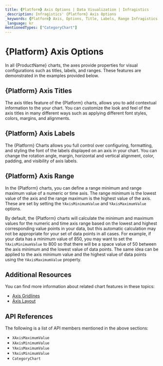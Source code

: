 ```yaml
---
title: {Platform} Axis Options | Data Visualization | Infragistics
_description: Infragistics' {Platform} Axis Options
_keywords: {Platform} Axis, Options, Title, Labels, Range Infragistics
_language: kr
mentionedTypes: ["CategoryChart"]
---
```


# {Platform} Axis Options

In all {ProductName} charts, the axes provide properties for visual configurations such as titles, labels, and ranges. These features are demonstrated in the examples provided below.

## {Platform} Axis Titles

The axis titles feature of the {Platform} charts, allows you to add contextual information to the your chart. You can customize the look and feel of the axis titles in many different ways such as applying different font styles, colors, margins, and alignments.

<code-view style="height: 450px"
           data-demos-base-url="{environment:dvDemosBaseUrl}"
           iframe-src="{environment:dvDemosBaseUrl}/charts/category-chart-axis-titles"
           alt="{Platform} Axis Titles Example"
           github-src="charts/category-chart/axis-titles">
</code-view>

<div class="divider--half"></div>


## {Platform} Axis Labels

The {Platform} Charts allows you full control over configuring, formatting, and styling the font of the labels displayed on an axis in your chart. You can change the rotation angle, margin, horizontal and vertical alignment, color, padding, and visibility of axis labels.

<code-view style="height: 450px"
           data-demos-base-url="{environment:dvDemosBaseUrl}"
           iframe-src="{environment:dvDemosBaseUrl}/charts/category-chart-axis-labels"
           alt="{Platform} Axis Labels Example"
           github-src="charts/category-chart/axis-labels">
</code-view>

<div class="divider--half"></div>

## {Platform} Axis Range

In the {Platform} charts, you can define a range minimum and range maximum value of a numeric or time axis. The range minimum is the lowest value of the axis and the range maximum is the highest value of the axis. These are set by setting the `YAxisMinimumValue` and `YAxisMaximumValue` options.

By default, the {Platform} charts will calculate the minimum and maximum values for the numeric and time axis range based on the lowest and highest corresponding value points in your data, but this automatic calculation may not be appropriate for your set of data points in all cases. For example, if your data has a minimum value of 850, you may want to set the `YAxisMinimumValue` to 800 so that there will be a space value of 50 between the axis minimum and the lowest value of data points. The same idea can be applied to the axis minimum value and the highest value of data points using the `YAxisMaximumValue` property.

<code-view style="height: 450px"
           data-demos-base-url="{environment:dvDemosBaseUrl}"
           iframe-src="{environment:dvDemosBaseUrl}/charts/category-chart-axis-range"
           alt="{Platform} Axis Range Example"
           github-src="charts/category-chart/axis-range">
</code-view>

<div class="divider--half"></div>

<!--
## {Platform} Axis Scale

TODO add info/example of financial chart with  YAxisMode and YAxisIsLogarithm

-->

## Additional Resources

You can find more information about related chart features in these topics:

- [Axis Gridlines](chart-axis-gridlines.md)
- [Axis Layout](chart-axis-layouts.md)

## API References

The following is a list of API members mentioned in the above sections:

- `XAxisMaximumValue`
- `XAxisMinimumValue`
- `YAxisMaximumValue`
- `YAxisMinimumValue`
- `CategoryChart`
